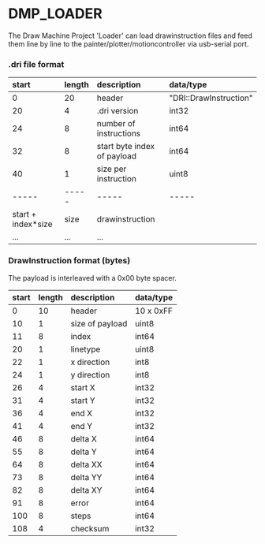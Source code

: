 # DMP_LOADER

The Draw Machine Project 'Loader' can load drawinstruction files and feed them line by line to the painter/plotter/motioncontroller via usb-serial port.

### .dri file format
| start | length | description | data/type |
|:---   |:---    | :--- | :--- |
|0      | 20     | header | "DRI::DrawInstruction" | 
|20 | 4 | .dri version | int32 |
|24 | 8 | number of instructions | int64 |
|32 | 8 | start byte index of payload | int64 |
|40 | 1 | size per instruction | uint8 |
| -----   | -----    | ----- | ----- |
|start + index*size | size | drawinstruction |  |
|... | ... | ... |  |



### DrawInstruction format (bytes)

The payload is interleaved with a 0x00 byte spacer.

| start | length | description | data/type |
|:---   |:---    | :--- | :--- |
|0      | 10     | header | 10 x 0xFF | 
|10 | 1 | size of payload | uint8 |
|11 | 8 | index  | int64 |
|20 | 1 | linetype  | uint8 |
|22 | 1 | x direction  | int8 |
|24 | 1 | y direction  | int8 |
|26 | 4 | start X  | int32 |
|31 | 4 | start Y  | int32 |
|36 | 4 | end X  | int32 |
|41 | 4 | end Y  | int32 |
|46 | 8 | delta X  | int64 |
|55 | 8 | delta Y  | int64 |
|64 | 8 | delta XX  | int64 |
|73 | 8 | delta YY  | int64 |
|82 | 8 | delta XY | int64 |
|91 | 8 | error  | int64 |
|100 | 8 | steps  | int64 |
|108 | 4 | checksum | int32 |

